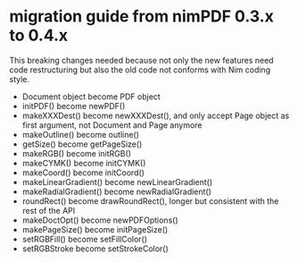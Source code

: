 # migration guide from nimPDF 0.3.x to 0.4.x

This breaking changes needed because not only the new features need code restructuring
but also the old code not conforms with Nim coding style.

* Document object become PDF object
* initPDF() become newPDF()
* makeXXXDest() become newXXXDest(), and only accept Page object as first argument, not Document and Page anymore
* makeOutline() become outline()
* getSize() become getPageSize()
* makeRGB() become initRGB()
* makeCYMK() become initCYMK()
* makeCoord() become initCoord()
* makeLinearGradient() become newLinearGradient()
* makeRadialGradient() become newRadialGradient()
* roundRect() become drawRoundRect(), longer but consistent with the rest of the API
* makeDoctOpt() become newPDFOptions()
* makePageSize() become initPageSize()
* setRGBFill() become setFillColor()
* setRGBStroke become setStrokeColor()

